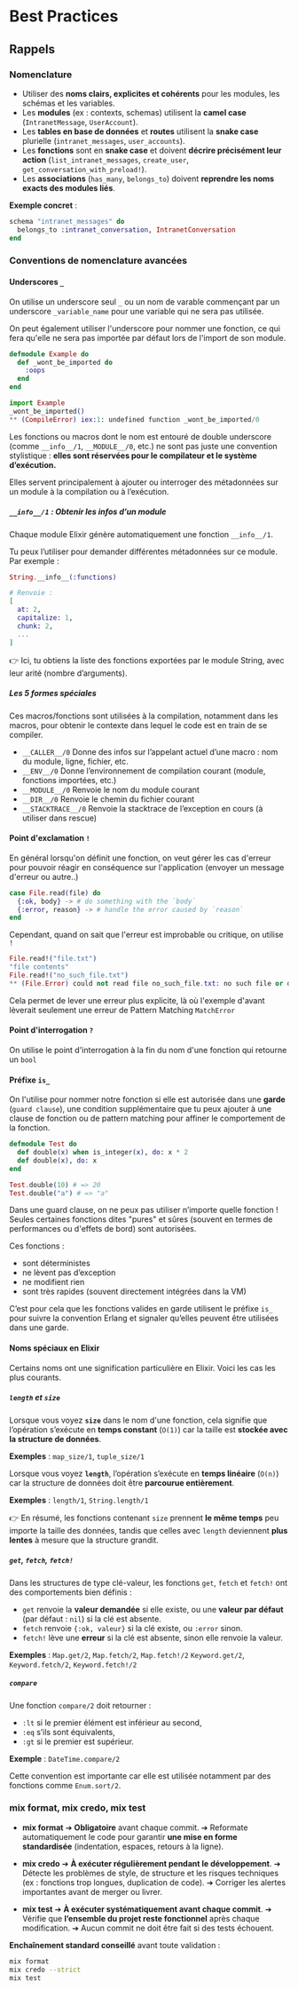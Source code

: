 # Best Practices

## Rappels

### Nomenclature

- Utiliser des **noms clairs, explicites et cohérents** pour les modules, les schémas et les variables.
- Les **modules** (ex : contexts, schemas) utilisent la **camel case** (`IntranetMessage`, `UserAccount`).
- Les **tables en base de données** et **routes** utilisent la **snake case** plurielle (`intranet_messages`, `user_accounts`).
- Les **fonctions** sont en **snake case** et doivent **décrire précisément leur action** (`list_intranet_messages`, `create_user`, `get_conversation_with_preload!`).
- Les **associations** (`has_many`, `belongs_to`) doivent **reprendre les noms exacts des modules liés**.

**Exemple concret** :
```elixir
schema "intranet_messages" do
  belongs_to :intranet_conversation, IntranetConversation
end
```

### Conventions de nomenclature avancées

#### Underscores `_`

On utilise un underscore seul `_` ou un nom de varable commençant par un underscore `_variable_name` pour une variable qui ne sera pas utilisée.

On peut également utiliser l'underscore pour nommer une fonction, ce qui fera qu'elle ne sera pas importée par défaut lors de l'import de son module.

```elixir
defmodule Example do
  def _wont_be_imported do
    :oops
  end
end

import Example
_wont_be_imported()
** (CompileError) iex:1: undefined function _wont_be_imported/0
```

Les fonctions ou macros dont le nom est entouré de double underscore (comme `__info__/1`, `__MODULE__/0`, etc.) ne sont pas juste une convention stylistique : **elles sont réservées pour le compilateur et le système d’exécution.**

Elles servent principalement à ajouter ou interroger des métadonnées sur un module à la compilation ou à l’exécution.

##### `__info__/1` : Obtenir les infos d’un module
Chaque module Elixir génère automatiquement une fonction `__info__/1`.

Tu peux l’utiliser pour demander différentes métadonnées sur ce module. Par exemple :
``` elixir
String.__info__(:functions)

# Renvoie :
[
  at: 2,
  capitalize: 1,
  chunk: 2,
  ...
]
```
👉 Ici, tu obtiens la liste des fonctions exportées par le module String, avec leur arité (nombre d’arguments).

##### Les 5 formes spéciales

Ces macros/fonctions sont utilisées à la compilation, notamment dans les macros, pour obtenir le contexte dans lequel le code est en train de se compiler.


- `__CALLER__/0`	Donne des infos sur l’appelant actuel d’une macro : nom du module, ligne, fichier, etc.
- `__ENV__/0`	Donne l’environnement de compilation courant (module, fonctions importées, etc.)
- `__MODULE__/0`	Renvoie le nom du module courant
- `__DIR__/0`	Renvoie le chemin du fichier courant
- `__STACKTRACE__/0`	Renvoie la stacktrace de l’exception en cours (à utiliser dans rescue)


#### Point d'exclamation `!`

En général lorsqu'on définit une fonction, on veut gérer les cas d'erreur pour pouvoir réagir en conséquence sur l'application (envoyer un message d'erreur ou autre..)

```elixir
case File.read(file) do
  {:ok, body} -> # do something with the `body`
  {:error, reason} -> # handle the error caused by `reason`
end
```

Cependant, quand on sait que l'erreur est improbable ou critique, on utilise `!`

```elixir
File.read!("file.txt")
"file contents"
File.read!("no_such_file.txt")
** (File.Error) could not read file no_such_file.txt: no such file or directory
```

Cela permet de lever une erreur plus explicite, là où l'exemple d'avant lèverait seulement une erreur de Pattern Matching `MatchError`


#### Point d'interrogation `?`

On utilise le point d'interrogation à la fin du nom d'une fonction qui retourne un `bool`

#### Préfixe `is_`

On l'utilise pour nommer notre fonction si elle est autorisée dans une **garde** (`guard clause`), une condition supplémentaire que tu peux ajouter à une clause de fonction ou de pattern matching pour affiner le comportement de la fonction.

```elixir
defmodule Test do
  def double(x) when is_integer(x), do: x * 2
  def double(x), do: x
end

Test.double(10) # => 20
Test.double("a") # => "a"
```

Dans une guard clause, on ne peux pas utiliser n’importe quelle fonction !
Seules certaines fonctions dites "pures" et sûres (souvent en termes de performances ou d'effets de bord) sont autorisées.

Ces fonctions :
- sont déterministes
- ne lèvent pas d’exception
- ne modifient rien
- sont très rapides (souvent directement intégrées dans la VM)

C’est pour cela que les fonctions valides en garde utilisent le préfixe `is_ `   pour suivre la convention Erlang et signaler qu’elles peuvent être utilisées dans une garde.


#### Noms spéciaux en Elixir

Certains noms ont une signification particulière en Elixir. Voici les cas les plus courants.



##### `length` et `size`

Lorsque vous voyez **`size`** dans le nom d'une fonction, cela signifie que l’opération s’exécute en **temps constant** (`O(1)`) car la taille est **stockée avec la structure de données**.

**Exemples** : `map_size/1`, `tuple_size/1`

Lorsque vous voyez **`length`**, l’opération s’exécute en **temps linéaire** (`O(n)`) car la structure de données doit être **parcourue entièrement**.

**Exemples** : `length/1`, `String.length/1`

👉 En résumé, les fonctions contenant `size` prennent **le même temps** peu importe la taille des données, tandis que celles avec `length` deviennent **plus lentes** à mesure que la structure grandit.


##### `get`, `fetch`, `fetch!`

Dans les structures de type clé-valeur, les fonctions `get`, `fetch` et `fetch!` ont des comportements bien définis :

- `get` renvoie la **valeur demandée** si elle existe, ou une **valeur par défaut** (par défaut : `nil`) si la clé est absente.
- `fetch` renvoie `{:ok, valeur}` si la clé existe, ou `:error` sinon.
- `fetch!` lève une **erreur** si la clé est absente, sinon elle renvoie la valeur.

**Exemples** :
`Map.get/2`, `Map.fetch/2`, `Map.fetch!/2`
`Keyword.get/2`, `Keyword.fetch/2`, `Keyword.fetch!/2`


##### `compare`

Une fonction `compare/2` doit retourner :

- `:lt` si le premier élément est inférieur au second,
- `:eq` s’ils sont équivalents,
- `:gt` si le premier est supérieur.

**Exemple** : `DateTime.compare/2`

Cette convention est importante car elle est utilisée notamment par des fonctions comme `Enum.sort/2`.


### mix format, mix credo, mix test

- **mix format**
  ➔ **Obligatoire** avant chaque commit.
  ➔ Reformate automatiquement le code pour garantir **une mise en forme standardisée** (indentation, espaces, retours à la ligne).

- **mix credo**
  ➔ **À exécuter régulièrement pendant le développement**.
  ➔ Détecte les problèmes de style, de structure et les risques techniques (ex : fonctions trop longues, duplication de code).
  ➔ Corriger les alertes importantes avant de merger ou livrer.

- **mix test**
  ➔ **À exécuter systématiquement avant chaque commit**.
  ➔ Vérifie que **l’ensemble du projet reste fonctionnel** après chaque modification.
  ➔ Aucun commit ne doit être fait si des tests échouent.

**Enchaînement standard conseillé** avant toute validation :
```bash
mix format
mix credo --strict
mix test
```
